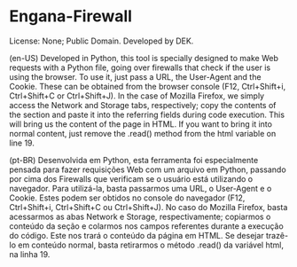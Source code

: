 # Engana-Firewall
License: None; Public Domain.
Developed by DEK.

(en-US)
Developed in Python, this tool is specially designed to make Web requests with a Python file, going over firewalls that check if the user is using the browser. To use it, just pass a URL, the User-Agent and the Cookie. These can be obtained from the browser console (F12, Ctrl+Shift+i, Ctrl+Shift+C or Ctrl+Shift+J).
In the case of Mozilla Firefox, we simply access the Network and Storage tabs, respectively; copy the contents of the section and paste it into the referring fields during code execution.
This will bring us the content of the page in HTML. If you want to bring it into normal content, just remove the .read() method from the html variable on line 19.

(pt-BR)
Desenvolvida em Python, esta ferramenta foi especialmente pensada para fazer requisições Web com um arquivo em Python, passando por cima dos Firewalls que verificam se o usuário está utilizando o navegador. Para utilizá-la, basta passarmos uma URL, o User-Agent e o Cookie. Estes podem ser obtidos no console do navegador (F12, Ctrl+Shift+i, Ctrl+Shift+C ou Ctrl+Shift+J).
No caso do Mozilla Firefox, basta acessarmos as abas Network e Storage, respectivamente; copiarmos o conteúdo da seção e colarmos nos campos referentes durante a execução do código.
Este nos trará o conteúdo da página em HTML. Se desejar trazê-lo em conteúdo normal, basta retirarmos o método .read() da variável html, na linha 19.
